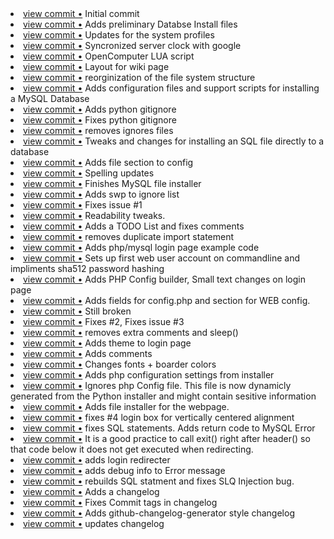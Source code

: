 <li> <a href="http://github.com/CollectiveIndustries/UFGQ/commit/49566ab78520f9351c95e1aed1d2a2b14ce59e7e">view commit &bull;</a> Initial commit</li> 
<li> <a href="http://github.com/CollectiveIndustries/UFGQ/commit/5462c311613b6085b499799dc19199bf63f8da57">view commit &bull;</a> Adds preliminary Databse Install files</li> 
<li> <a href="http://github.com/CollectiveIndustries/UFGQ/commit/9d312e89328f929235e6e9888f53e6ed644698ac">view commit &bull;</a> Updates for the system profiles</li> 
<li> <a href="http://github.com/CollectiveIndustries/UFGQ/commit/3977d47fe6586dd7a528a6162d3b22052a891d05">view commit &bull;</a> Syncronized server clock with google</li> 
<li> <a href="http://github.com/CollectiveIndustries/UFGQ/commit/deff74df3595424783a3bf48468992aafdf871ac">view commit &bull;</a> OpenComputer LUA script</li> 
<li> <a href="http://github.com/CollectiveIndustries/UFGQ/commit/b9aa6bd817c71d1cafc2d7310b0a9c8c86b5b800">view commit &bull;</a> Layout for wiki page</li> 
<li> <a href="http://github.com/CollectiveIndustries/UFGQ/commit/bb4717340834a607f01e1291a78ed9fc16f7a76a">view commit &bull;</a> reorginization of the file system structure</li> 
<li> <a href="http://github.com/CollectiveIndustries/UFGQ/commit/e1df33232cd7e22bdb210a780085d0ecb33005ac">view commit &bull;</a> Adds configuration files and support scripts for installing a MySQL Database</li> 
<li> <a href="http://github.com/CollectiveIndustries/UFGQ/commit/8dc5e23c8462aa139c7b18bf5290b7759e898925">view commit &bull;</a> Adds python gitignore</li> 
<li> <a href="http://github.com/CollectiveIndustries/UFGQ/commit/a0978b401cd971f2897349f278f759f36936f476">view commit &bull;</a> Fixes python gitignore</li> 
<li> <a href="http://github.com/CollectiveIndustries/UFGQ/commit/12be06c820ebbba5e6601976a28753f736ec8e91">view commit &bull;</a> removes ignores files</li> 
<li> <a href="http://github.com/CollectiveIndustries/UFGQ/commit/2e388aef853e9244d00d5d2b9f7b4c7570ef5fc8">view commit &bull;</a> Tweaks and changes for installing an SQL file directly to a database</li> 
<li> <a href="http://github.com/CollectiveIndustries/UFGQ/commit/2e34f83e2a0ccd142fbc3a11ebe4167880ca34d2">view commit &bull;</a> Adds file section to config</li> 
<li> <a href="http://github.com/CollectiveIndustries/UFGQ/commit/db53fd12b6bd6c408019304554ff27d7d0d9d1a5">view commit &bull;</a> Spelling updates</li> 
<li> <a href="http://github.com/CollectiveIndustries/UFGQ/commit/efd6393b7b108921133a360943afcf02b0108b7c">view commit &bull;</a> Finishes MySQL file installer</li> 
<li> <a href="http://github.com/CollectiveIndustries/UFGQ/commit/bf78664a9a35e30e5b5cafb61f829b8017b373f3">view commit &bull;</a> Adds swp to ignore list</li> 
<li> <a href="http://github.com/CollectiveIndustries/UFGQ/commit/3e00ca986d4d2f34cfea1a6e6c7d6b5369a44ee8">view commit &bull;</a> Fixes issue #1</li> 
<li> <a href="http://github.com/CollectiveIndustries/UFGQ/commit/7e968b41a3d0db4ae145a47a756f5aac5d015271">view commit &bull;</a> Readability tweaks.</li> 
<li> <a href="http://github.com/CollectiveIndustries/UFGQ/commit/6bc777e2daae0b213183952fd77582a6798a3a68">view commit &bull;</a> Adds a TODO List and fixes comments</li> 
<li> <a href="http://github.com/CollectiveIndustries/UFGQ/commit/9cc090bed4d19ea11943af8b098df043184a4bb5">view commit &bull;</a> removes duplicate import statement</li> 
<li> <a href="http://github.com/CollectiveIndustries/UFGQ/commit/c0cfcba6f037e131aad8839e306ee673ef31c015">view commit &bull;</a> Adds php/mysql login page example code</li> 
<li> <a href="http://github.com/CollectiveIndustries/UFGQ/commit/8352b5f5f336539c937dfdf7f3e963ca244202ce">view commit &bull;</a> Sets up first web user account on commandline and impliments sha512 password hashing</li> 
<li> <a href="http://github.com/CollectiveIndustries/UFGQ/commit/3e4df21272a2199f7ab46ef6c64735d32728e13e">view commit &bull;</a> Adds PHP Config builder, Small text changes on login page</li> 
<li> <a href="http://github.com/CollectiveIndustries/UFGQ/commit/b97299f718dc92c758f7b476a153b542f96669a5">view commit &bull;</a> Adds fields for config.php and section for WEB config.</li> 
<li> <a href="http://github.com/CollectiveIndustries/UFGQ/commit/d090af751c0550a53bec0d53e2c06846dd93644e">view commit &bull;</a> Still broken</li> 
<li> <a href="http://github.com/CollectiveIndustries/UFGQ/commit/237fe9bd097a1ae16719643d420a5df73907b09b">view commit &bull;</a> Fixes #2, Fixes issue #3</li> 
<li> <a href="http://github.com/CollectiveIndustries/UFGQ/commit/7d95e8f4460e29d5654b61f948f0193513659021">view commit &bull;</a> removes extra comments and sleep()</li> 
<li> <a href="http://github.com/CollectiveIndustries/UFGQ/commit/fd707cbc2c96385fa0caeffbe345cbb069767e5e">view commit &bull;</a> Adds theme to login page</li> 
<li> <a href="http://github.com/CollectiveIndustries/UFGQ/commit/7f29fb023585168c82fceec0264847093d970781">view commit &bull;</a> Adds comments</li> 
<li> <a href="http://github.com/CollectiveIndustries/UFGQ/commit/8f3a74932dda1d18ae05d47ca9516f1922666b19">view commit &bull;</a> Changes fonts + boarder colors</li> 
<li> <a href="http://github.com/CollectiveIndustries/UFGQ/commit/af44b04b329c741f216084454f1be27faab0dad4">view commit &bull;</a> Adds php configuration settings from installer</li> 
<li> <a href="http://github.com/CollectiveIndustries/UFGQ/commit/9e0d53bc5d0c0573d6236838c45e81c35eae602c">view commit &bull;</a> Ignores php Config file. This file is now dynamicly generated from the Python installer and might contain sesitive information</li> 
<li> <a href="http://github.com/CollectiveIndustries/UFGQ/commit/64ffd726b8deaa2cc1a58bdb9a8abf27553000cd">view commit &bull;</a> Adds file installer for the webpage.</li> 
<li> <a href="http://github.com/CollectiveIndustries/UFGQ/commit/fb3746e385338ff5c5537d3341728c6d0e7c7e4e">view commit &bull;</a> fixes #4 login box for vertically centered alignment</li> 
<li> <a href="http://github.com/CollectiveIndustries/UFGQ/commit/395162d63243d014440527077543f2c6bebcc924">view commit &bull;</a> fixes SQL statements. Adds return code to MySQL Error</li> 
<li> <a href="http://github.com/CollectiveIndustries/UFGQ/commit/948e61d76c0af114122f83053c0995f074ff5390">view commit &bull;</a> It is a good practice to call exit() right after header() so that code below it does not get executed when redirecting.</li> 
<li> <a href="http://github.com/CollectiveIndustries/UFGQ/commit/8c20e57fb75d145144e39a49da06253201c7bd30">view commit &bull;</a> adds login redirecter</li> 
<li> <a href="http://github.com/CollectiveIndustries/UFGQ/commit/da5d7fbe948757a93243960f979dbfeb93c1566b">view commit &bull;</a> adds debug info to Error message</li> 
<li> <a href="http://github.com/CollectiveIndustries/UFGQ/commit/bdb2a60c9c306a35c5c7f0622c845c405c0dc412">view commit &bull;</a> rebuilds SQL statment and fixes SLQ Injection bug.</li> 
<li> <a href="http://github.com/CollectiveIndustries/UFGQ/commit/c6fc03ff0962d5ecf2dfba654a17d48f49d4af22">view commit &bull;</a> Adds a changelog</li> 
<li> <a href="http://github.com/CollectiveIndustries/UFGQ/commit/14a6990096bcdc624ff2c2a4ea33d6072bab0243">view commit &bull;</a> Fixes Commit tags in changelog</li> 
<li> <a href="http://github.com/CollectiveIndustries/UFGQ/commit/e88bc756a088551f8dc53da6a915b5e37172d305">view commit &bull;</a> Adds github-changelog-generator style changelog</li> 
<li> <a href="http://github.com/CollectiveIndustries/UFGQ/commit/34713c48478721741c868b2c8629f794c3705dc0">view commit &bull;</a> updates changelog</li> 